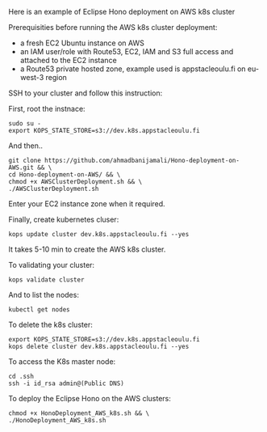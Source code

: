 Here is an example of Eclipse Hono deployment on AWS k8s cluster

Prerequisities before running the AWS k8s cluster deployment: 
* a fresh EC2 Ubuntu instance on AWS
* an IAM user/role with Route53, EC2, IAM and S3 full access and attached to the EC2 instance
* a Route53 private hosted zone, example used is appstacleoulu.fi on eu-west-3 region

SSH to your cluster and follow this instruction: 

First, root the instnace:
```
sudo su -
export KOPS_STATE_STORE=s3://dev.k8s.appstacleoulu.fi
```

And then..
```
git clone https://github.com/ahmadbanijamali/Hono-deployment-on-AWS.git && \
cd Hono-deployment-on-AWS/ && \
chmod +x AWSClusterDeployment.sh && \
./AWSClusterDeployment.sh
```

Enter your EC2 instance zone when it required.

Finally, create kubernetes cluser:
```
kops update cluster dev.k8s.appstacleoulu.fi --yes
```
It takes 5-10 min to create the AWS k8s cluster.


To validating your cluster:
```
kops validate cluster
```

And to list the nodes:
```
kubectl get nodes
```

To delete the k8s cluster:
```
export KOPS_STATE_STORE=s3://dev.k8s.appstacleoulu.fi
kops delete cluster dev.k8s.appstacleoulu.fi --yes
```

To access the K8s master node:
```
cd .ssh
ssh -i id_rsa admin@(Public DNS)
```

To deploy the Eclipse Hono on the AWS clusters:
```
chmod +x HonoDeployment_AWS_k8s.sh && \
./HonoDeployment_AWS_k8s.sh
```
